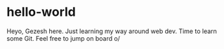 # hello-world

Heyo, Gezesh here. Just learning my way around web dev. Time to learn some Git.
Feel free to jump on board o/
